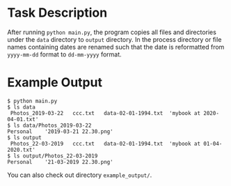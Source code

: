 # Task Description

After running `python main.py`, the program copies all files and directories under the `data` directory to `output` directory. 
In the process directory or file names containing dates are renamed such that the date is reformatted from `yyyy-mm-dd` format to `dd-mm-yyyy` format.

# Example Output

```
$ python main.py
$ ls data
 Photos_2019-03-22   ccc.txt   data-02-01-1994.txt  'mybook at 2020-04-01.txt'
$ ls data/Photos_2019-03-22
Personal    '2019-03-21 22.30.png'
$ ls output
 Photos_22-03-2019   ccc.txt   data-02-01-1994.txt  'mybook at 01-04-2020.txt'
$ ls output/Photos_22-03-2019
Personal    '21-03-2019 22.30.png'
```

You can also check out directory `example_output/`.
